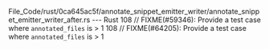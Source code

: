 File_Code/rust/0ca645ac5f/annotate_snippet_emitter_writer/annotate_snippet_emitter_writer_after.rs --- Rust
108         // FIXME(#59346): Provide a test case where `annotated_files` is > 1                                                                             108         // FIXME(#64205): Provide a test case where `annotated_files` is > 1

